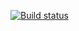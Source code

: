[![Build status](https://ci.appveyor.com/api/projects/status/8kw0w2m6hkgaldvj?svg=true)](https://ci.appveyor.com/project/Kate-IQA/postmanecho)